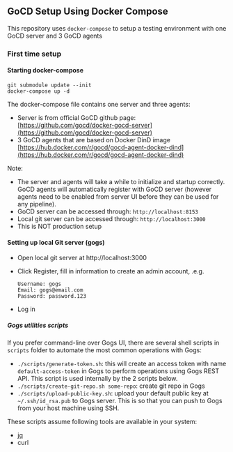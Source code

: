 ## GoCD Setup Using Docker Compose

This repository uses `docker-compose` to setup a testing environment with one GoCD server and 3 GoCD agents

### First time setup

#### Starting docker-compose

```
git submodule update --init
docker-compose up -d
```

The docker-compose file contains one server and three agents:
- Server is from official GoCD github page: [https://github.com/gocd/docker-gocd-server](https://github.com/gocd/docker-gocd-server)
- 3 GoCD agents that are based on Docker DinD image [https://hub.docker.com/r/gocd/gocd-agent-docker-dind](https://hub.docker.com/r/gocd/gocd-agent-docker-dind)

Note:
- The server and agents will take a while to initialize and startup correctly. GoCD agents will automatically register with GoCD server (however agents need to be enabled from server UI before they can be used for any pipeline).
- GoCD server can be accessed through: `http://localhost:8153`
- Local git server can be accessed through: `http://localhost:3000`
- This is NOT production setup

#### Setting up local Git server (gogs)

- Open local git server at http://localhost:3000
- Click Register, fill in information to create an admin account, .e.g.

    ```
    Username: gogs
    Email: gogs@email.com
    Password: password.123
    ```

- Log in

##### Gogs utilities scripts

If you prefer command-line over Gogs UI, there are several shell scripts in `scripts` folder to automate the most common operations with Gogs:

- `./scripts/generate-token.sh`: this will create an access token with name `default-access-token` in Gogs to perform operations using Gogs REST API. This script is used internally by the 2 scripts below.
- `./scripts/create-git-repo.sh some-repo`: create git repo in Gogs
- `./scripts/upload-public-key.sh`: upload your default public key at `~/.ssh/id_rsa.pub` to Gogs server. This is so that you can push to Gogs from your host machine using SSH.

These scripts assume following tools are available in your system:

- [jq](https://stedolan.github.io/jq/)
- curl
